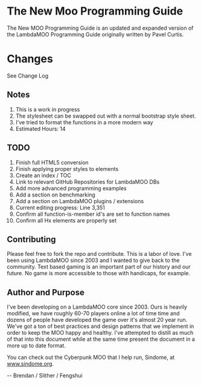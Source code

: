 # The New Moo Programming Guide
The New MOO Programming Guide is an updated and expanded version of the LambdaMOO Programming Guide originally written by Pavel Curtis.

# Changes
See Change Log

## Notes
1. This is a work in progress
2. The stylesheet can be swapped out with a normal bootstrap style sheet.
3. I've tried to format the functions in a more modern way
4. Estimated Hours: 14

## TODO
1. Finish full HTML5 conversion
2. Finish applying proper styles to elements
3. Create an index / TOC
4. Link to relevant GitHub Repositories for LambdaMOO DBs
5. Add more advanced programming examples
6. Add a section on benchmarking
7. Add a section on LambdaMOO plugins / extensions
8. Current editing progress: Line 3,351
9. Confirm all function-is-member id's are set to function names
10. Confirm all Hx elements are properly set

## Contributing
Please feel free to fork the repo and contribute.  This is a labor of love.  I've been using LambdaMOO since 2003 and I wanted to give back to the community.  Text based gaming is an important part of our history and our future.  No game is more accessible to those with handicaps, for example.

## Author and Purpose
I've been developing on a LambdaMOO core since 2003.  Ours is heavily modified, we have roughly 60-70 players online a lot of time time and dozens of people have developed the game over it's almost 20 year run.  We've got a ton of best practices and design patterns that we implement in order to keep the MOO happy and healthy.  I've attempted to distill as much of that into this document while at the same time present the document in a more up to date format.

You can check out the Cyberpunk MOO that I help run, Sindome, at www.sindome.org.

-- Brendan / Slither / Fengshui
